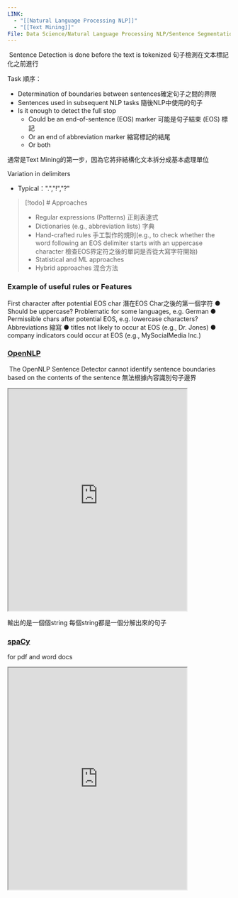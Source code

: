 ```yaml
---
LINK:
  - "[[Natural Language Processing NLP]]"
  - "[[Text Mining]]"
File: Data Science/Natural Language Processing NLP/Sentence Segmentation 句子細分.md
---
```


 Sentence Detection is done before the text is tokenized 句子檢測在文本標記化之前進行
 

Task 順序：
- Determination of boundaries between sentences確定句子之間的界限
- Sentences used in subsequent NLP tasks 隨後NLP中使用的句子
- Is it enough to detect the full stop
	- Could be an end-of-sentence (EOS) marker 可能是句子結束 (EOS) 標記
	- Or an end of abbreviation marker 縮寫標記的結尾
	- Or both

通常是Text Mining的第一步，因為它將非結構化文本拆分成基本處理單位


Variation in delimiters 
- Typical：".","!","?"


> [!todo] # Approaches
> 
> - Regular expressions (Patterns) 正則表達式
> - Dictionaries (e.g., abbreviation lists) 字典
> - Hand-crafted rules 手工製作的規則(e.g., to check whether the word following an EOS delimiter starts with an uppercase character 檢查EOS界定符之後的單詞是否從大寫字符開始) 
> - Statistical and ML approaches
> - Hybrid approaches 混合方法
> 
> 



### Example of useful rules or Features
First character after potential EOS char 潛在EOS Char之後的第一個字符
● Should be uppercase? Problematic for some languages, e.g. German 
● Permissible chars after potential EOS, e.g. lowercase characters?
Abbreviations 縮寫
● titles not likely to occur at EOS (e.g., Dr. Jones)
● company indicators could occur at EOS (e.g., MySocialMedia Inc.)




###  [OpenNLP](Data%20Science/Natural%20Language%20Processing%20NLP/OpenNLP.md)



 The OpenNLP Sentence Detector cannot identify sentence boundaries based on the contents of the sentence 無法根據內容識別句子邊界

<iframe width=80% height=500px src="https://opennlp.apache.org/docs/1.5.3/manual/opennlp.html#tools.sentdetect.detection"> OpenNLP 開發文檔
</iframe>

輸出的是一個個string 每個string都是一個分解出來的句子





### [spaCy](Data%20Science/Natural%20Language%20Processing%20NLP/spaCy.md)
for pdf and word docs



<iframe width=80% height=500px src="https://spacy.io/usage/linguistic-features#sbd"> spaCy 開發文檔
</iframe>












